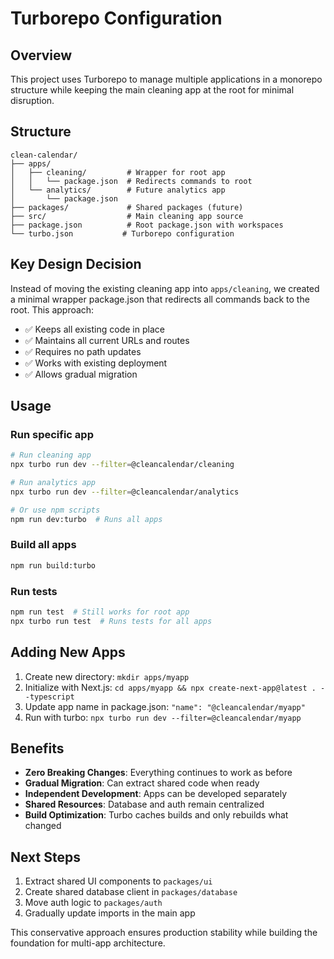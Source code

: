 # Turborepo Configuration

## Overview

This project uses Turborepo to manage multiple applications in a monorepo structure while keeping the main cleaning app at the root for minimal disruption.

## Structure

```
clean-calendar/
├── apps/
│   ├── cleaning/         # Wrapper for root app
│   │   └── package.json  # Redirects commands to root
│   └── analytics/        # Future analytics app
│       └── package.json
├── packages/             # Shared packages (future)
├── src/                  # Main cleaning app source
├── package.json          # Root package.json with workspaces
└── turbo.json           # Turborepo configuration
```

## Key Design Decision

Instead of moving the existing cleaning app into `apps/cleaning`, we created a minimal wrapper package.json that redirects all commands back to the root. This approach:

- ✅ Keeps all existing code in place
- ✅ Maintains all current URLs and routes
- ✅ Requires no path updates
- ✅ Works with existing deployment
- ✅ Allows gradual migration

## Usage

### Run specific app
```bash
# Run cleaning app
npx turbo run dev --filter=@cleancalendar/cleaning

# Run analytics app
npx turbo run dev --filter=@cleancalendar/analytics

# Or use npm scripts
npm run dev:turbo  # Runs all apps
```

### Build all apps
```bash
npm run build:turbo
```

### Run tests
```bash
npm run test  # Still works for root app
npx turbo run test  # Runs tests for all apps
```

## Adding New Apps

1. Create new directory: `mkdir apps/myapp`
2. Initialize with Next.js: `cd apps/myapp && npx create-next-app@latest . --typescript`
3. Update app name in package.json: `"name": "@cleancalendar/myapp"`
4. Run with turbo: `npx turbo run dev --filter=@cleancalendar/myapp`

## Benefits

- **Zero Breaking Changes**: Everything continues to work as before
- **Gradual Migration**: Can extract shared code when ready
- **Independent Development**: Apps can be developed separately
- **Shared Resources**: Database and auth remain centralized
- **Build Optimization**: Turbo caches builds and only rebuilds what changed

## Next Steps

1. Extract shared UI components to `packages/ui`
2. Create shared database client in `packages/database`
3. Move auth logic to `packages/auth`
4. Gradually update imports in the main app

This conservative approach ensures production stability while building the foundation for multi-app architecture.